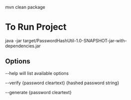 mvn clean package
# To Run Project
java -jar target/PasswordHashUtil-1.0-SNAPSHOT-jar-with-dependencies.jar

## Options

--help will list available options

--verify {password cleartext} {hashed password string}

--generate {password cleartext}

